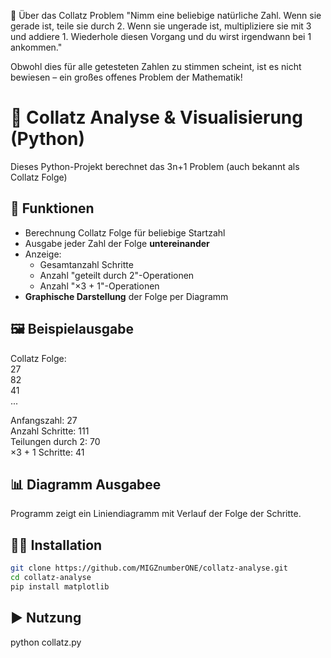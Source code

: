 🧠 Über das Collatz Problem
"Nimm eine beliebige natürliche Zahl.
Wenn sie gerade ist, teile sie durch 2.
Wenn sie ungerade ist, multipliziere sie mit 3 und addiere 1.
Wiederhole diesen Vorgang und du wirst irgendwann bei 1 ankommen."

Obwohl dies für alle getesteten Zahlen zu stimmen scheint, ist es nicht bewiesen – ein großes offenes Problem der Mathematik!
# 🔢 Collatz Analyse & Visualisierung (Python)
Dieses Python-Projekt berechnet das 3n+1 Problem (auch bekannt als Collatz Folge)

## 🚀 Funktionen
- Berechnung Collatz Folge für beliebige Startzahl
- Ausgabe jeder Zahl der Folge **untereinander**
- Anzeige:
  - Gesamtanzahl Schritte
  - Anzahl "geteilt durch 2"-Operationen
  - Anzahl "×3 + 1"-Operationen
- **Graphische Darstellung** der Folge per Diagramm

## 🖼️ Beispielausgabe
Collatz Folge: <br>
27 <br>
82 <br>
41 <br>
...

Anfangszahl: 27 <br>
Anzahl Schritte: 111 <br>
Teilungen durch 2: 70 <br>
×3 + 1 Schritte: 41 <br>

## 📊 Diagramm Ausgabee
Programm zeigt ein Liniendiagramm mit Verlauf der Folge der Schritte.

## 🧑‍💻 Installation
```bash
git clone https://github.com/MIGZnumberONE/collatz-analyse.git
cd collatz-analyse
pip install matplotlib
```

## ▶️ Nutzung <br>
python collatz.py
